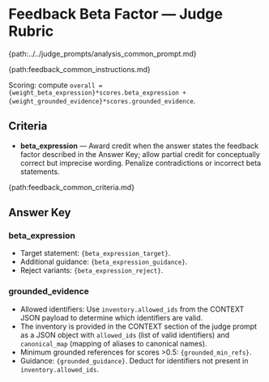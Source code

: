 # Feedback Beta Factor — Judge Rubric

{path:../../judge_prompts/analysis_common_prompt.md}

{path:feedback_common_instructions.md}

Scoring: compute `overall = {weight_beta_expression}*scores.beta_expression + {weight_grounded_evidence}*scores.grounded_evidence`.

## Criteria
- **beta_expression** — Award credit when the answer states the feedback factor described in the Answer Key; allow partial credit for conceptually correct but imprecise wording. Penalize contradictions or incorrect beta statements.

{path:feedback_common_criteria.md}

## Answer Key

### beta_expression
- Target statement: `{beta_expression_target}`.
- Additional guidance: `{beta_expression_guidance}`.
- Reject variants: `{beta_expression_reject}`.

### grounded_evidence
- Allowed identifiers: Use `inventory.allowed_ids` from the CONTEXT JSON payload to determine which identifiers are valid.
- The inventory is provided in the CONTEXT section of the judge prompt as a JSON object with `allowed_ids` (list of valid identifiers) and `canonical_map` (mapping of aliases to canonical names).
- Minimum grounded references for scores >0.5: `{grounded_min_refs}`.
- Guidance: `{grounded_guidance}`. Deduct for identifiers not present in `inventory.allowed_ids`.
